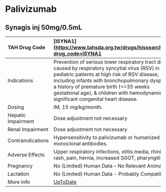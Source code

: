 # Palivizumab

## Synagis inj 50mg/0.5mL

| TAH Drug Code      | [ISYNA1](https://www.tahsda.org.tw/drugs/hissearch.php?drug_code=ISYNA1                                                                                                                                                                                                                                                                  |
|:-------------------|:-----------------------------------------------------------------------------------------------------------------------------------------------------------------------------------------------------------------------------------------------------------------------------------------------------------------------------------------|
| Indications        | Prevention of serious lower respiratory tract disease caused by respiratory syncytial virus (RSV) in pediatric patients at high risk of RSV disease, including infants with bronchopulmonary dysplasia, a history of premature birth (<=35 weeks gestational age), & children with hemodynamically significant congenital heart disease. |
| Dosing             | IM, 15 mg/kg/month.                                                                                                                                                                                                                                                                                                                      |
| Hepatic Impairment | Dose adjustment not necessary                                                                                                                                                                                                                                                                                                            |
| Renal Impairment   | Dose adjustment not necessary                                                                                                                                                                                                                                                                                                            |
| Contraindications  | Hypersensitivity to palivizumab or humanized monoclonal antibodies.                                                                                                                                                                                                                                                                      |
| Adverse Effects    | Upper respiratory infections, otitis media, rhinitis, rash, pain, hernia, increased SGOT, pharyngitis.                                                                                                                                                                                                                                   |
| Pregnancy          | No (Limited) Human Data – No Relevant Animal Data                                                                                                                                                                                                                                                                                        |
| Lactation          | No (Limited) Human Data - Probably Compatible                                                                                                                                                                                                                                                                                            |
| More Info          | [UpToDate](https://www.uptodate.com/contents/palivizumab-drug-information)                                                                                                                                                                                                                                                               |

